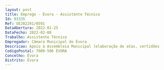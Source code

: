 ```yaml
--- 
layout: post
title: Emprego - Évora - Assistente Técnico
Id: 93335
Ref: OE202201/0591
DataAbertura: 2022-01-25
DataFecho: 2022-02-08
Trabalho: Assistente Técnico
Empregador: Câmara Municipal de Évora
Descricao: Apoio à Assembleia Municipal (elaboração de atas, certidões e todo o expediente do órgão deliberativo. Atendimento aos munícipes e às entidades que se lhes dirigem
CodigoPostal: 7000-506 ÉVORA
Concelho: Évora
Distrito: Évora
--- 
```

